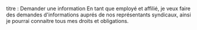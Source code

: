 titre : Demander une information
En tant que employé et affilié, je veux faire des  demandes d'informations auprés de nos représentants syndicaux, ainsi je pourrai connaitre tous mes droits et obligations.